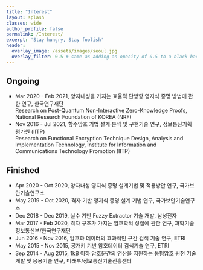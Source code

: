 ```yaml
---
title: "Interest"
layout: splash
classes: wide
author_profile: false
permalink: /Interest/
excerpt: 'Stay hungry, Stay foolish'
header:
  overlay_image: /assets/images/seoul.jpg
  overlay_filter: 0.5 # same as adding an opacity of 0.5 to a black background
---
```


## Ongoing

<ul type="square">
    <li>
        Mar 2020 - Feb 2021, 양자내성을 가지는 효율적 단방향 영지식 증명 방법에 관한 연구, 한국연구재단
        <br>
        Research on Post-Quantum Non-Interactive Zero-Knowledge Proofs, National Research Foundation of KOREA (NRF)
    </li>
    <li>
        Nov 2016 - Jul 2021, 함수암호 기법 설계·분석 및 구현기술 연구, 정보통신기획평가원 (IITP)
        <br>
        Research on Functional Encryption Technique Design, Analysis and Implementation Technology, Institute for Information and Communications Technology Promotion (IITP)
    </li>
</ul>    
        

## Finished
<ul type="square">
    <li>
        Apr 2020 - Oct 2020, 양자내성 영지식 증명 설계기법 및 적용방안 연구, 국가보안기술연구소
    </li>
    <li>
        May 2019 - Oct 2020, 격자 기반 영지식 증명 설계 기법 연구, 국가보안기술연구소
    </li>
    <li>
        Dec 2018 - Dec 2019, 실수 기반 Fuzzy Extractor 기술 개발, 삼성전자
    </li>
    <li>
        Mar 2017 - Feb 2020, 격자 구조가 가지는 암호학적 성질에 관한 연구, 과학기술정보통신부/한국연구재단
    </li>
    <li>
        Jun 2016 - Nov 2016, 암호화 데이터의 효과적인 구간 검색 기술 연구, ETRI
    </li>
    <li>
        May 2015 - Nov 2015, 공개키 기반 암호데이터 검색기술 연구, ETRI
    </li>
    <li>
        Sep 2014 - Aug 2015, 1kB 이하 암호문간의 연산을 지원하는 동형암호 원천 기술 개발 및 응용기술 연구, 미래부/정보통신기술진흥센터
    </li>
</ul>
